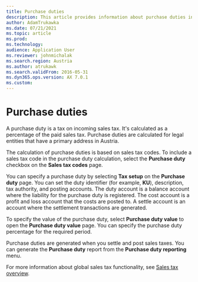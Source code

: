 ```yaml
---
title: Purchase duties
description: This article provides information about purchase duties in Austria.
author: AdamTrukawka
ms.date: 07/21/2021
ms.topic: article
ms.prod: 
ms.technology: 
audience: Application User
ms.reviewer: johnmichalak
ms.search.region: Austria
ms.author: atrukawk
ms.search.validFrom: 2016-05-31
ms.dyn365.ops.version: AX 7.0.1
ms.custom: 
---
```


# Purchase duties

A purchase duty is a tax on incoming sales tax. It's calculated as a percentage of the paid sales tax. Purchase duties are calculated for legal entities that have a primary address in Austria.

The calculation of purchase duties is based on sales tax codes. To include a sales tax code in the purchase duty calculation, select the **Purchase duty** checkbox on the **Sales tax codes** page.

You can specify a purchase duty by selecting **Tax setup** on the **Purchase duty** page. You can set the duty identifier (for example, **KU**), description, tax authority, and posting accounts. The duty account is a balance account where the liability for the purchase duty is registered. The cost account is a profit and loss account that the costs are posted to. A settle account is an account where the settlement transactions are generated.

To specify the value of the purchase duty, select **Purchase duty value** to open the **Purchase duty value** page. You can specify the purchase duty percentage for the required period.

Purchase duties are generated when you settle and post sales taxes. You can generate the **Purchase duty** report from the **Purchase duty reporting** menu.

For more information about global sales tax functionality, see [Sales tax overview](../../general-ledger/indirect-taxes-overview.md).
